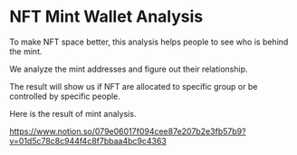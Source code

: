 # NFT Mint Wallet Analysis 

To make NFT space better, this analysis helps people to see who is behind the mint.

We analyze the mint addresses and figure out their relationship.

The result will show us if NFT are allocated to specific group or be controlled by specific people.

Here is the result of mint analysis.

https://www.notion.so/079e06017f094cee87e207b2e3fb57b9?v=01d5c78c8c944f4c8f7bbaa4bc9c4363
